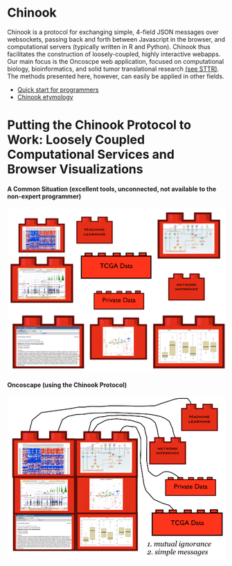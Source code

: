 # Chinook

Chinook is a  protocol for exchanging simple, 4-field JSON messages over websockets,
passing back and forth between Javascript in the browser, and computational servers 
(typically written in R and Python).  Chinook thus facilitates
the construction of loosely-coupled, highly interactive webapps.
Our main focus is the Oncoscpe web application, focused on computational biology, 
bioinformatics, and solid tumor translational research [(see STTR)](http://www.sttrcancer.org).  
The methods presented here, however, can easily be applied in other fields.


 * [Quick start for programmers](https://github.com/oncoscape/chinook/wiki#buildAndRun)
 * [Chinook etymology](https://github.com/oncoscape/chinook/wiki#etymology)

# Putting the Chinook Protocol to Work: Loosely Coupled Computational Services and Browser Visualizations
#### A Common Situation (excellent tools, unconnected,  not available to the non-expert programmer)
![Uncoupled](/images/legoBlocksUnconnected.png)

#### Oncoscape (using the Chinook Protocol)
![Coupled](/images/legoBlocksConnected.png)
